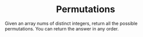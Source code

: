 ﻿<h1 align="center">Permutations</h1>

Given an array nums of distinct integers, return all the possible permutations. You can return the answer in any order.